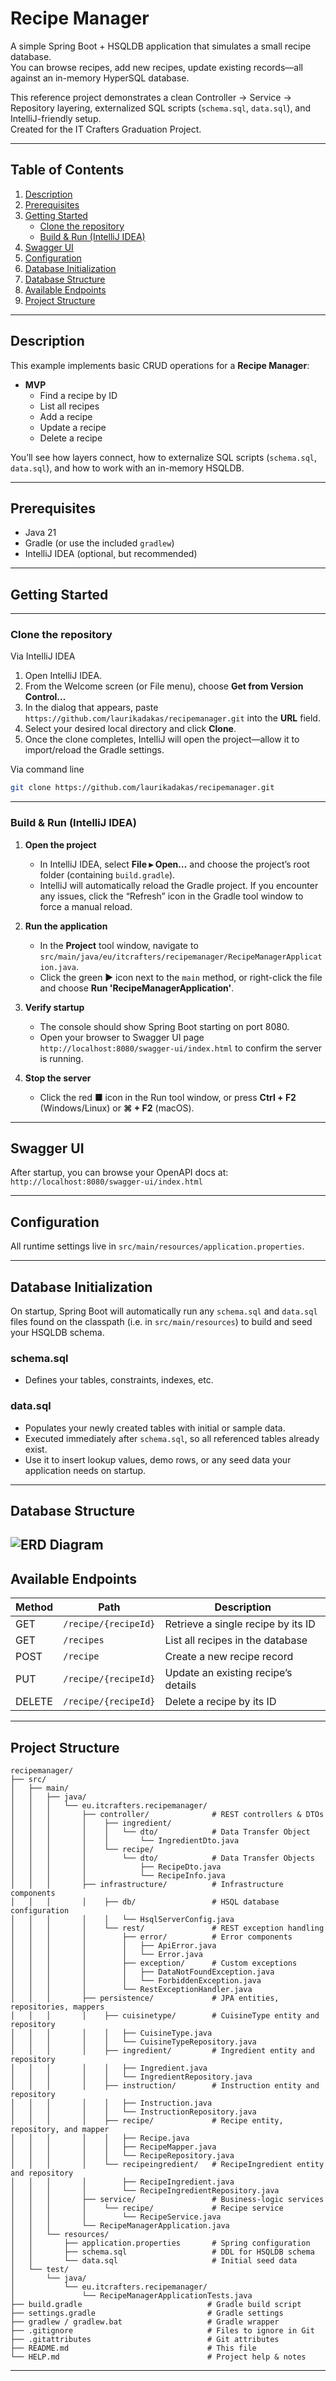 # Recipe Manager

A simple Spring Boot + HSQLDB application that simulates a small recipe database.  
You can browse recipes, add new recipes, update existing records—all against an in-memory HyperSQL database.

This reference project demonstrates a clean Controller → Service → Repository layering, externalized SQL scripts (`schema.sql`, `data.sql`), and IntelliJ-friendly setup.  
Created for the IT Crafters Graduation Project.

---

## Table of Contents

1. [Description](#description)
2. [Prerequisites](#prerequisites)
3. [Getting Started](#getting-started)
    - [Clone the repository](#clone-the-repository)
    - [Build & Run (IntelliJ IDEA)](#build--run-intellij-idea)
4. [Swagger UI](#swagger-ui)
5. [Configuration](#configuration)
6. [Database Initialization](#database-initialization)
7. [Database Structure](#database-structure)
8. [Available Endpoints](#available-endpoints)
9. [Project Structure](#project-structure)

---

## Description

This example implements basic CRUD operations for a **Recipe Manager**:

- **MVP**
    - Find a recipe by ID
    - List all recipes
    - Add a recipe
    - Update a recipe
    - Delete a recipe

You’ll see how layers connect, how to externalize SQL scripts (`schema.sql`, `data.sql`), and how to work with an in-memory HSQLDB.

---

## Prerequisites

- Java 21
- Gradle (or use the included `gradlew`)
- IntelliJ IDEA (optional, but recommended)

---

## Getting Started

---

### Clone the repository

Via IntelliJ IDEA

1. Open IntelliJ IDEA.
2. From the Welcome screen (or File menu), choose **Get from Version Control…**
3. In the dialog that appears, paste `https://github.com/laurikadakas/recipemanager.git` into the **URL** field.
4. Select your desired local directory and click **Clone**.
5. Once the clone completes, IntelliJ will open the project—allow it to import/reload the Gradle settings.

Via command line
```bash
git clone https://github.com/laurikadakas/recipemanager.git
```

---

### Build & Run (IntelliJ IDEA)

1. **Open the project**
    - In IntelliJ IDEA, select **File ▸ Open…** and choose the project’s root folder (containing `build.gradle`).
    - IntelliJ will automatically reload the Gradle project. If you encounter any issues, click the “Refresh” icon in the Gradle tool window to force a manual reload.

2. **Run the application**
    - In the **Project** tool window, navigate to `src/main/java/eu/itcrafters/recipemanager/RecipeManagerApplication.java`.
    - Click the green ▶︎ icon next to the `main` method, or right-click the file and choose **Run 'RecipeManagerApplication'**.

3. **Verify startup**
    - The console should show Spring Boot starting on port 8080.
    - Open your browser to Swagger UI page `http://localhost:8080/swagger-ui/index.html` to confirm the server is running.

4. **Stop the server**
    - Click the red ■ icon in the Run tool window, or press **Ctrl + F2** (Windows/Linux) or **⌘ + F2** (macOS).

---

## Swagger UI

After startup, you can browse your OpenAPI docs at: `http://localhost:8080/swagger-ui/index.html`

---
## Configuration

All runtime settings live in `src/main/resources/application.properties`.

---

## Database Initialization

On startup, Spring Boot will automatically run any `schema.sql` and `data.sql` files found on the classpath (i.e. in `src/main/resources`) to build and seed your HSQLDB schema.

### schema.sql

- Defines your tables, constraints, indexes, etc.

### data.sql

- Populates your newly created tables with initial or sample data.
- Executed immediately after `schema.sql`, so all referenced tables already exist.
- Use it to insert lookup values, demo rows, or any seed data your application needs on startup.

---

## Database Structure

![ERD Diagram](/docs/ERD.png)
---

## Available Endpoints

| Method | Path                 | Description                         |
| ------ |----------------------|-------------------------------------|
| GET    | `/recipe/{recipeId}` | Retrieve a single recipe by its ID  |
| GET    | `/recipes`           | List all recipes in the database    |
| POST   | `/recipe`            | Create a new recipe record          |
| PUT    | `/recipe/{recipeId}` | Update an existing recipe’s details |
| DELETE | `/recipe/{recipeId}` | Delete a recipe by its ID           |

---

## Project Structure

```plaintext
recipemanager/
├── src/
│   ├── main/
│   │   ├── java/
│   │   │   └── eu.itcrafters.recipemanager/
│   │   │       ├── controller/              # REST controllers & DTOs
│   │   │       │    ├── ingredient/   
│   │   │       │    │   └── dto/            # Data Transfer Object
│   │   │       │    │       └── IngredientDto.java        
│   │   │       │    └── recipe/
│   │   │       │        └── dto/            # Data Transfer Objects
│   │   │       │            ├── RecipeDto.java
│   │   │       │            └── RecipeInfo.java        
│   │   │       ├── infrastructure/          # Infrastructure components
│   │   │       │    ├── db/                 # HSQL database configuration
│   │   │       │    │   └── HsqlServerConfig.java      
│   │   │       │    └── rest/               # REST exception handling
│   │   │       │        ├── error/          # Error components
│   │   │       │        │   ├── ApiError.java
│   │   │       │        │   └── Error.java        
│   │   │       │        ├── exception/      # Custom exceptions
│   │   │       │        │   ├── DataNotFoundException.java
│   │   │       │        │   └── ForbiddenException.java        
│   │   │       │        └── RestExceptionHandler.java
│   │   │       ├── persistence/             # JPA entities, repositories, mappers
│   │   │       │    ├── cuisinetype/        # CuisineType entity and repository
│   │   │       │    │   ├── CuisineType.java
│   │   │       │    │   └── CuisineTypeRepository.java
│   │   │       │    ├── ingredient/         # Ingredient entity and repository
│   │   │       │    │   ├── Ingredient.java
│   │   │       │    │   └── IngredientRepository.java
│   │   │       │    ├── instruction/        # Instruction entity and repository
│   │   │       │    │   ├── Instruction.java
│   │   │       │    │   └── InstructionRepository.java
│   │   │       │    ├── recipe/             # Recipe entity, repository, and mapper
│   │   │       │    │   ├── Recipe.java
│   │   │       │    │   ├── RecipeMapper.java
│   │   │       │    │   └── RecipeRepository.java
│   │   │       │    └── recipeingredient/   # RecipeIngredient entity and repository
│   │   │       │        ├── RecipeIngredient.java
│   │   │       │        └── RecipeIngredientRepository.java
│   │   │       ├── service/                 # Business-logic services
│   │   │       │    └── recipe/             # Recipe service
│   │   │       │        └── RecipeService.java
│   │   │       └── RecipeManagerApplication.java
│   │   └── resources/
│   │       ├── application.properties       # Spring configuration
│   │       ├── schema.sql                   # DDL for HSQLDB schema
│   │       └── data.sql                     # Initial seed data
│   └── test/
│       └── java/
│           └── eu.itcrafters.recipemanager/
│               └── RecipeManagerApplicationTests.java
├── build.gradle                            # Gradle build script
├── settings.gradle                         # Gradle settings
├── gradlew / gradlew.bat                   # Gradle wrapper
├── .gitignore                              # Files to ignore in Git
├── .gitattributes                          # Git attributes
├── README.md                               # This file
└── HELP.md                                 # Project help & notes
```

---